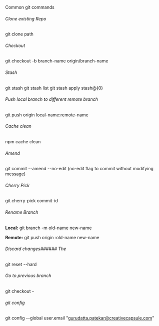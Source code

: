 Common git commands

###### Clone existing Repo
git clone path

###### Checkout
git checkout -b branch-name origin/branch-name

###### Stash
git stash
git stash list
git stash apply stash@{0}

###### Push local branch to different remote branch
git push origin local-name:remote-name

###### Cache clean
npm cache clean

###### Amend
git commit --amend --no-edit (no-edit flag to commit without modifying message)

###### Cherry Pick
git cherry-pick commit-id

###### Rename Branch
**Local:**
git branch -m old-name new-name

**Remote:**
git push origin :old-name new-name

###### Discard changes###### The
git reset --hard

###### Go to previous branch 
git checkout -

###### git config 
 git config --global user.email "gurudatta.patekar@creativecapsule.com"
